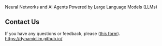 Neural Networks and AI Agents Powered by Large Language Models (LLMs)

## Contact Us
If you have any questions or feedback, please ([this form](https://dynamicllm.github.io/)).
https://dynamicllm.github.io/
